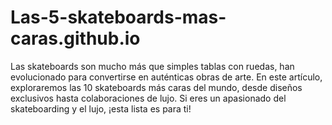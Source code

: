 # Las-5-skateboards-mas-caras.github.io
Las skateboards son mucho más que simples tablas con ruedas, han evolucionado para convertirse en auténticas obras de arte. En este artículo, exploraremos las 10 skateboards más caras del mundo, desde diseños exclusivos hasta colaboraciones de lujo. Si eres un apasionado del skateboarding y el lujo, ¡esta lista es para ti!
